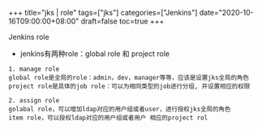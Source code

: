 +++
title="jks | role"
tags=["jks"]
categories=["Jenkins"]
date="2020-10-16T09:00:00+08:00"
draft=false
toc=true
+++

<!-- 概要 -->
Jenkins role
<!--more-->

+ jenkins有两种role：global role 和 project role
```shell
1. manage role
global role是全局的role：admin，dev，manager等等，应该是设置jks全局的角色
project role是具体的job role：可以为相同类型的job进行分组, 并设置相应的权限

2. assign role
golabal role，可以增加ldap对应的用户组或者user，进行授权jks全局的角色
item role，可以授权ldap对应的用户组或者用户 相应的project rol
```